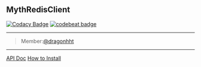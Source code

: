 ## MythRedisClient
[![Codacy Badge](https://api.codacy.com/project/badge/Grade/a96af06e0b984502bcff2c64f9fc9bbb)](https://www.codacy.com/app/Kuangcp/MythRedisClient?utm_source=github.com&amp;utm_medium=referral&amp;utm_content=Kuangcp/MythRedisClient&amp;utm_campaign=Badge_Grade)
[![codebeat badge](https://codebeat.co/badges/894d2da8-5926-4c74-9e25-664a424beff7)](https://codebeat.co/projects/github-com-kuangcp-mythredisclient-master)

*****
> Member:[@dragonhht](https://github.com/dragonhht)
*****
[API Doc](https://kuangcp.github.io/Docs/MythRedisClient/javadoc/)
[How to Install](https://github.com/Kuangcp/MythRedisClient/wiki)





